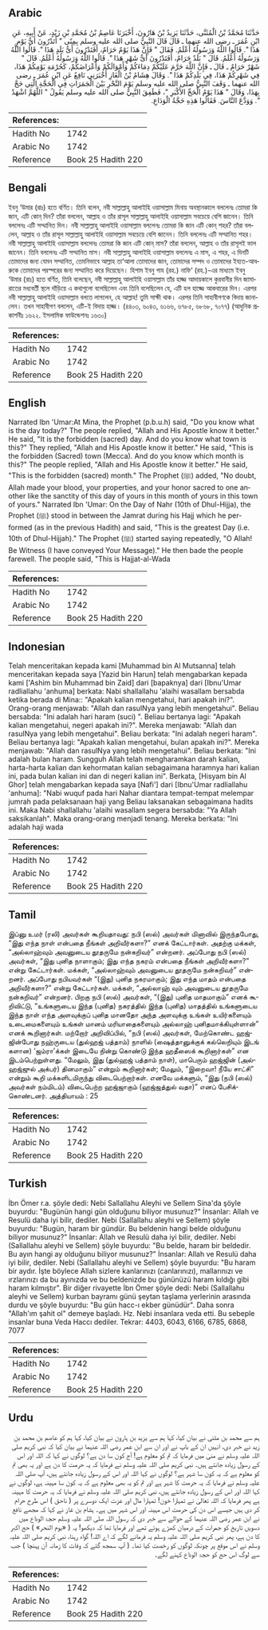 ## Arabic


<div dir="rtl" lang="ar" style={{fontSize:'larger',backgroundColor:'#f8f9fa',padding:20}}>
حَدَّثَنَا مُحَمَّدُ بْنُ الْمُثَنَّى، حَدَّثَنَا يَزِيدُ بْنُ هَارُونَ، أَخْبَرَنَا عَاصِمُ بْنُ مُحَمَّدِ بْنِ زَيْدٍ، عَنْ أَبِيهِ، عَنِ ابْنِ عُمَرَ ـ رضى الله عنهما ـ قَالَ قَالَ النَّبِيُّ صلى الله عليه وسلم بِمِنًى ‏"‏ أَتَدْرُونَ أَىُّ يَوْمٍ هَذَا ‏"‏‏.‏ قَالُوا اللَّهُ وَرَسُولُهُ أَعْلَمُ‏.‏ فَقَالَ ‏"‏ فَإِنَّ هَذَا يَوْمٌ حَرَامٌ، أَفَتَدْرُونَ أَىُّ بَلَدٍ هَذَا ‏"‏‏.‏ قَالُوا اللَّهُ وَرَسُولُهُ أَعْلَمُ‏.‏ قَالَ ‏"‏ بَلَدٌ حَرَامٌ، أَفَتَدْرُونَ أَىُّ شَهْرٍ هَذَا ‏"‏‏.‏ قَالُوا اللَّهُ وَرَسُولُهُ أَعْلَمُ‏.‏ قَالَ ‏"‏ شَهْرٌ حَرَامٌ ـ قَالَ ـ فَإِنَّ اللَّهَ حَرَّمَ عَلَيْكُمْ دِمَاءَكُمْ وَأَمْوَالَكُمْ وَأَعْرَاضَكُمْ، كَحُرْمَةِ يَوْمِكُمْ هَذَا، فِي شَهْرِكُمْ هَذَا، فِي بَلَدِكُمْ هَذَا ‏"‏‏.‏ وَقَالَ هِشَامُ بْنُ الْغَازِ أَخْبَرَنِي نَافِعٌ عَنِ ابْنِ عُمَرَ ـ رضى الله عنهما ـ وَقَفَ النَّبِيُّ صلى الله عليه وسلم يَوْمَ النَّحْرِ بَيْنَ الْجَمَرَاتِ فِي الْحَجَّةِ الَّتِي حَجَّ بِهَذَا، وَقَالَ ‏"‏ هَذَا يَوْمُ الْحَجِّ الأَكْبَرِ ‏"‏، فَطَفِقَ النَّبِيُّ صلى الله عليه وسلم يَقُولُ ‏"‏ اللَّهُمَّ اشْهَدْ ‏"‏‏.‏ وَوَدَّعَ النَّاسَ‏.‏ فَقَالُوا هَذِهِ حَجَّةُ الْوَدَاعِ‏.‏
</div>
<div style={{backgroundColor:'#f8f9fa',padding:20, marginBottom: 10}}><table> <thead> <tr> <th>References:</th> <th></th> </tr> </thead> <tbody><tr><td>Hadith No</td><td>1742</td></tr><tr><td>Arabic No</td><td>1742</td></tr><tr><td>Reference</td><td>Book 25 Hadith 220</td></tr></tbody></table></div>

## Bengali


<div dir="ltr" lang="bn" style={{fontSize:'larger',backgroundColor:'#f8f9fa',padding:20}}>
ইবনু ‘উমার (রাঃ) হতে বর্ণিত। তিনি বলেন, নবী সাল্লাল্লাহু আলাইহি ওয়াসাল্লাম মিনায় অবস্থানকালে বললেনঃ তোমরা কি জান, এটি কোন্ দিন? তাঁরা বললেন, আল্লাহ ও তাঁর রাসূল সাল্লাল্লাহু আলাইহি ওয়াসাল্লাম সবচেয়ে বেশি জানেন। তিনি বললেনঃ এটি সম্মানিত দিন। নবী সাল্লাল্লাহু আলাইহি ওয়াসাল্লাম বললেনঃ তোমরা কি জান এটি কোন্ শহর? তাঁরা বললেন, আল্লাহ ও তাঁর রাসূল সাল্লাল্লাহু আলাইহি ওয়াসাল্লাম সবচেয়ে বেশি জানেন। তিনি বললেনঃ এটি সম্মানিত শহর। নবী সাল্লাল্লাহু আলাইহি ওয়াসাল্লাম বললেনঃ তোমরা কি জান এটি কোন্ মাস? তাঁরা বললেন, আল্লাহ ও তাঁর রাসূলই ভাল জানেন। তিনি বললেনঃ এটি সম্মানিত মাস। নবী সাল্লাল্লাহু আলাইহি ওয়াসাল্লাম বললেনঃ এ মাস, এ শহর, এ দিনটি তোমাদের জন্য যেমন সম্মানিত, তেমনিভাবে আল্লাহ তা‘আলা তোমাদের জান, তোমাদের সম্পদ ও তোমাদের ইয্যত-আবরুকে তোমাদের পরস্পরের জন্য সম্মানিত করে দিয়েছেন। হিশাম ইবনু গায (রহ.) নাফি‘ (রহ.)-এর মাধ্যমে ইবনু ‘উমার (রাঃ) হতে বর্ণিত, তিনি বলেছেন, নবী সাল্লাল্লাহু আলাইহি ওয়াসাল্লাম তাঁর হাজ্জ আদায়কালে কুরবানীর দিন জামারাতের মধ্যবর্তী স্থলে দাঁড়িয়ে এ কথাগুলো বলেছিলেন এবং তিনি বলেছিলেন যে, এটি হল হাজ্জে আকবারের দিন। এরপর নবী সাল্লাল্লাহু আলাইহি ওয়াসাল্লাম বলতে লাগলেন, হে আল্লাহ! তুমি সাক্ষী থাক। এরপর তিনি সাহাবীগণকে বিদায় জানালেন। তখন সাহাবীগণ বললেন, এটি-ই বিদায় হাজ্জ। (৪৪০৩, ৬০৪৩, ৬১৬৬, ৬৭৮৫, ৬৮৬৮, ৭০৭৭) (আধুনিক প্রকাশনীঃ ১৬২২. ইসলামিক ফাউন্ডেশনঃ ১৬৩০)
</div>
<div style={{backgroundColor:'#f8f9fa',padding:20, marginBottom: 10}}><table> <thead> <tr> <th>References:</th> <th></th> </tr> </thead> <tbody><tr><td>Hadith No</td><td>1742</td></tr><tr><td>Arabic No</td><td>1742</td></tr><tr><td>Reference</td><td>Book 25 Hadith 220</td></tr></tbody></table></div>

## English


<div dir="ltr" lang="en" style={{fontSize:'larger',backgroundColor:'#f8f9fa',padding:20}}>
Narrated Ibn 'Umar:At Mina, the Prophet (p.b.u.h) said, "Do you know what is the day today?" The people replied, "Allah and His Apostle know it better." He said, "It is the forbidden (sacred) day. And do you know what town is this?" They replied, "Allah and His Apostle know it better." He said, "This is the forbidden (Sacred) town (Mecca). And do you know which month is this?" The people replied, "Allah and His Apostle know it better." He said, "This is the forbidden (sacred) month." The Prophet (ﷺ) added, "No doubt, Allah made your blood, your properties, and your honor sacred to one another like the sanctity of this day of yours in this month of yours in this town of yours." Narrated Ibn 'Umar: On the Day of Nahr (10th of Dhul-Hijja), the Prophet (ﷺ) stood in between the Jamrat during his Hajj which he performed (as in the previous Hadith) and said, "This is the greatest Day (i.e. 10th of Dhul-Hijjah)." The Prophet (ﷺ) started saying repeatedly, "O Allah! Be Witness (I have conveyed Your Message)." He then bade the people farewell. The people said, "This is Hajjat-al-Wada
</div>
<div style={{backgroundColor:'#f8f9fa',padding:20, marginBottom: 10}}><table> <thead> <tr> <th>References:</th> <th></th> </tr> </thead> <tbody><tr><td>Hadith No</td><td>1742</td></tr><tr><td>Arabic No</td><td>1742</td></tr><tr><td>Reference</td><td>Book 25 Hadith 220</td></tr></tbody></table></div>

## Indonesian


<div dir="ltr" lang="id" style={{fontSize:'larger',backgroundColor:'#f8f9fa',padding:20}}>
Telah menceritakan kepada kami [Muhammad bin Al Mutsanna] telah menceritakan kepada saya [Yazid bin Harun] telah mengabarkan kepada kami ['Ashim bin Muhammad bin Zaid] dari [bapaknya] dari [Ibnu'Umar radliallahu 'anhuma] berkata: Nabi shallallahu 'alaihi wasallam bersabda ketika berada di Mina:: "Apakah kalian mengetahui, hari apakah ini?". Orang-orang menjawab: "Allah dan rasulNya yang lebih mengetahui". Beliau bersabda: "Ini adalah hari haram (suci) ". Beliau bertanya lagi: "Apakah kalian mengetahui, negeri apakah ini?". Mereka menjawab: "Allah dan rasulNya yang lebih mengetahui". Beliau berkata: "Ini adalah negeri haram". Beliau bertanya lagi: "Apakah kalian mengetahui, bulan apakah ini?". Mereka menjawab: "Allah dan rasulNya yang lebih mengetahui". Beliau berkata: "Ini adalah bulan haram. Sungguh Allah telah mengharamkan darah kalian, harta-harta kalian dan kehormatan kalian sebagaimana haramnya hari kalian ini, pada bulan kalian ini dan di negeri kalian ini". Berkata, [Hisyam bin Al Ghor] telah mengabarkan kepada saya [Nafi'] dari [Ibnu'Umar radliallahu 'anhuma]: "Nabi wuquf pada hari Nahar diantara tempat-tempat melempar jumrah pada pelaksanaan haji yang Beliau laksanakan sebagaimana hadits ini. Maka Nabi shallallahu 'alaihi wasallam segera bersabda: "Ya Allah saksikanlah". Maka orang-orang menjadi tenang. Mereka berkata: "Ini adalah haji wada
</div>
<div style={{backgroundColor:'#f8f9fa',padding:20, marginBottom: 10}}><table> <thead> <tr> <th>References:</th> <th></th> </tr> </thead> <tbody><tr><td>Hadith No</td><td>1742</td></tr><tr><td>Arabic No</td><td>1742</td></tr><tr><td>Reference</td><td>Book 25 Hadith 220</td></tr></tbody></table></div>

## Tamil


<div dir="ltr" lang="ta" style={{fontSize:'larger',backgroundColor:'#f8f9fa',padding:20}}>
இப்னு உமர் (ரலி) அவர்கள் கூறியதாவது: நபி (ஸல்) அவர்கள் மினாவில் இருந்தபோது, “இது எந்த நாள் என்பதை நீங்கள் அறிவீர்களா?” எனக் கேட்டார்கள். அதற்கு மக்கள், “அல்லாஹ்வும் அவனுடைய தூதருமே நன்கறிவர்” என்றனர். அப்போது நபி (ஸல்) அவர்கள், “இது புனித நாளாகும்; இது எந்த நகரம் என்பதை நீங்கள் அறிவீர்களா?” என்று கேட்டார்கள். மக்கள், “அல்லாஹ்வும் அவனுடைய தூதருமே நன்கறிவர்” என்றனர். அப்போது நபியவர்கள் “(இது) புனித நகரமாகும்; இது எந்த மாதம் என்பதை அறிவீர்களா?” என்று கேட்டார்கள். மக்கள், “அல்லாஹ் வும் அவனுடைய தூதருமே நன்கறிவர்” என்றனர். பிறகு நபி (ஸல்) அவர்கள், “(இது) புனித மாதமாகும்” எனக் கூறிவிட்டு, “உங்களுடைய இந்த (புனித) நகரத்தில் இந்த (புனித) மாதத்தில் உங்களுடைய இந்த நாள் எந்த அளவுக்குப் புனித மானதோ அந்த அளவுக்கு உங்கள் உயிர்களையும் உடைமைகளையும் உங்கள் மானம் மரியாதைகளையும் அல்லாஹ் புனிதமாக்கியுள்ளான்” எனக் கூறினார்கள். மற்றோர் அறிவிப்பில், “நபி (ஸல்) அவர்கள், மேற்கொண்ட ஹஜ்ஜின்போது நஹ்ருடைய (துல்ஹஜ் பத்தாம்) நாளில் (ஷைத்தானுக்குக் கல்லெறியும் இடங் களான) ‘ஜம்ரா’க்கள் இடையே நின்று கொண்டு இந்த ஹதீஸைக் கூறினார்கள்” என இடம்பெற்றுள்ளது. “மேலும், இது (துல்ஹஜ் பத்தாம் நாள்), மாபெரும் ஹஜ்ஜின் (அல்ஹஜ்ஜுல் அக்பர்) தினமாகும்” என்றும் கூறினார்கள்; மேலும், “இறைவா! நீயே சாட்சி” என்றும் கூறி மக்களிடமிருந்து விடைபெற்றார்கள். எனவே மக்களும், “இது (நபி (ஸல்) அவர்கள் நம்மிடம்) விடைபெற்ற ஹஜ்ஜாகும் (ஹஜ்ஜத்துல் வதா)” எனப் பேசிக்கொண்டனர். அத்தியாயம் : 25
</div>
<div style={{backgroundColor:'#f8f9fa',padding:20, marginBottom: 10}}><table> <thead> <tr> <th>References:</th> <th></th> </tr> </thead> <tbody><tr><td>Hadith No</td><td>1742</td></tr><tr><td>Arabic No</td><td>1742</td></tr><tr><td>Reference</td><td>Book 25 Hadith 220</td></tr></tbody></table></div>

## Turkish


<div dir="ltr" lang="tr" style={{fontSize:'larger',backgroundColor:'#f8f9fa',padding:20}}>
İbn Ömer r.a. şöyle dedi: Nebi Sallallahu Aleyhi ve Sellem Sina'da şöyle buyurdu: "Bugünün hangi gün olduğunu biliyor musunuz?" İnsanlar: Allah ve Resulü daha iyi bilir, dediler. Nebi (Sallallahu aleyhi ve Sellem) şöyle buyurdu: "Bugün, haram bir gündür. Bu beldenin hangi belde olduğunu biliyor musunuz?" İnsanlar: Allah ve Resulü daha iyi bilir, dediler. Nebi (Sallallahu aleyhi ve Sellem) şöyle buyurdu: "Bu belde, haram bir beldedir. Bu ayın hangi ay olduğunu biliyor musunuz?" İnsanlar: Allah ve Resulü daha iyi bilir, dediler. Nebi (Sallallahu aleyhi ve Sellem) şöyle buyurdu: "Bu haram bir aydır. İşte böylece Allah sizlere kanlarınızı (canlarınızı), mallarınızı ve ırzlarınızı da bu ayınızda ve bu beldenizde bu gününüzü haram kıldığı gibi haram kılmıştır". Bir diğer rivayette İbn Ömer şöyle dedi: Nebi (Sallallahu aleyhi ve Sellem) kurban bayramı günü şeytan taşlama yerlerinin arasında durdu ve şöyle buyurdu: "Bu gün hacc-ı ekber günüdür". Daha sonra "Allah'ım şahit ol" demeye başladı. Hz. Nebi insanlara veda etti. Bu sebeple insanlar buna Veda Haccı dediler. Tekrar: 4403, 6043, 6166, 6785, 6868, 7077
</div>
<div style={{backgroundColor:'#f8f9fa',padding:20, marginBottom: 10}}><table> <thead> <tr> <th>References:</th> <th></th> </tr> </thead> <tbody><tr><td>Hadith No</td><td>1742</td></tr><tr><td>Arabic No</td><td>1742</td></tr><tr><td>Reference</td><td>Book 25 Hadith 220</td></tr></tbody></table></div>

## Urdu


<div dir="rtl" lang="ur" style={{fontSize:'larger',backgroundColor:'#f8f9fa',padding:20}}>
ہم سے محمد بن مثنی نے بیان کیا، کہا ہم سے یزید بن ہارون نے بیان کیا، کہا ہم کو عاصم بن محمد بن زید نے خبر دی، انہیں ان کے باپ نے اور ان سے ابن عمر رضی اللہ عنہما نے بیان کیا کہ نبی کریم صلی اللہ علیہ وسلم نے منیٰ میں فرمایا کہ تم کو معلوم ہے! آج کون سا دن ہے؟ لوگوں نے کہا کہ اللہ اور اس کے رسول زیادہ جانتے ہیں۔ نبی کریم صلی اللہ علیہ وسلم نے فرمایا کہ یہ حرمت کا دن ہے اور یہ بھی تم کو معلوم ہے کہ یہ کون سا شہر ہے؟ لوگوں نے کہا اللہ اور اس کے رسول زیادہ جانتے ہیں، آپ صلی اللہ علیہ وسلم نے فرمایا کہ یہ حرمت کا شہر ہے اور تم کو یہ بھی معلوم ہے کہ یہ کون سا مہینہ ہے، لوگوں نے کہا اللہ اور اس کے رسول زیادہ جانتے ہیں، نبی کریم صلی اللہ علیہ وسلم نے فرمایا کہ یہ حرمت کا مہینہ ہے پھر فرمایا کہ اللہ تعالیٰ نے تمہارا خون! تمہارا مال اور عزت ایک دوسرے پر ( ناحق ) اس طرح حرام کر دی ہیں جیسے اس دن کی حرمت اس مہینہ اور اس شہر میں ہے۔ ہشام بن غاز نے کہا کہ مجھے نافع نے ابن عمر رضی اللہ عنہما کے حوالے سے خبر دی کہ رسول اللہ صلی اللہ علیہ وسلم حجۃ الوداع میں دسویں تاریخ کو جمرات کے درمیان کھڑے ہوئے تھے اور فرمایا تھا کہ دیکھو! یہ ( «يوم النحر» ) حج اکبر کا دن ہے، پھر نبی کریم صلی اللہ علیہ وسلم یہ فرمانے لگے کہ اے اللہ! گواہ رہنا، نبی کریم صلی اللہ علیہ وسلم نے اس موقع پر چونکہ لوگوں کو رخصت کیا تھا۔ ( آپ سمجھ گئے کہ وفات کا زمانہ آن پہنچا ) جب سے لوگ اس حج کو حجۃ الوداع کہنے لگے۔
</div>
<div style={{backgroundColor:'#f8f9fa',padding:20, marginBottom: 10}}><table> <thead> <tr> <th>References:</th> <th></th> </tr> </thead> <tbody><tr><td>Hadith No</td><td>1742</td></tr><tr><td>Arabic No</td><td>1742</td></tr><tr><td>Reference</td><td>Book 25 Hadith 220</td></tr></tbody></table></div>